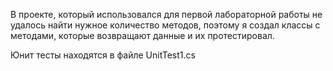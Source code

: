 В проекте, который использовался для первой лабораторной работы 
не удалось найти нужное количество методов, поэтому я создал 
классы с методами, которые возвращают данные и их протестировал.

Юнит тесты находятся в файле UnitTest1.cs